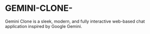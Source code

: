 # GEMINI-CLONE-
Gemini Clone is a sleek, modern, and fully interactive web-based chat application inspired by Google Gemini.

